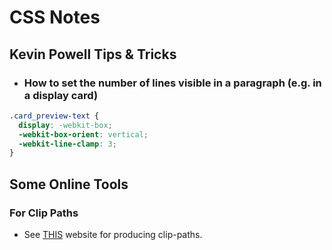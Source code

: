 # CSS Notes

## Kevin Powell Tips & Tricks

- ### How to set the number of lines visible in a paragraph (e.g. in a display card)
```css
.card_preview-text {
  display: -webkit-box;
  -webkit-box-orient: vertical;
  -webkit-line-clamp: 3;
}
```

## Some Online Tools

### For Clip Paths
- See [THIS](https://unused-css.com/tools/clip-path-generator) website for producing clip-paths.
